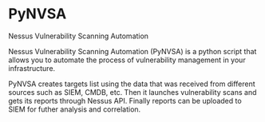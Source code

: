 # PyNVSA
Nessus Vulnerability Scanning Automation

Nessus Vulnerability Scanning Automation (PyNVSA) is a python script that allows you to automate the process of vulnerability management in your infrastructure.

PyNVSA creates targets list using the data that was received from different sources such as SIEM, CMDB, etc. Then it launches vulnerability scans and gets its reports through Nessus API. Finally reports can be uploaded to SIEM for futher analysis and correlation.
